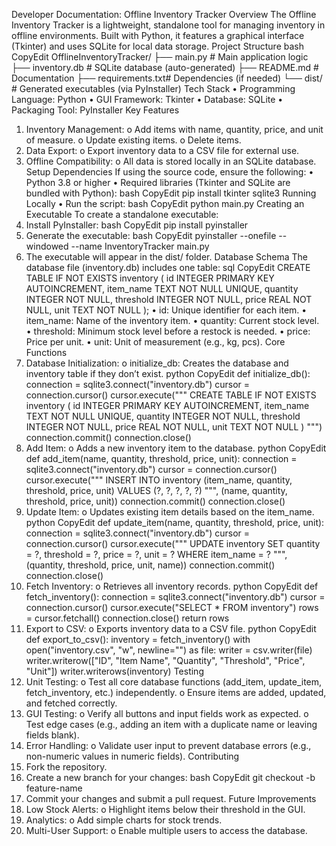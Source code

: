 Developer Documentation: Offline Inventory Tracker
Overview
The Offline Inventory Tracker is a lightweight, standalone tool for managing inventory in
offline environments. Built with Python, it features a graphical interface (Tkinter) and uses
SQLite for local data storage.
Project Structure
bash
CopyEdit
OfflineInventoryTracker/
├── main.py # Main application logic ├── inventory.db # SQLite database (auto-generated)
├── README.md # Documentation
├── requirements.txt# Dependencies (if needed) └── dist/ # Generated executables (via PyInstaller)
Tech Stack
• Programming Language: Python
• GUI Framework: Tkinter
• Database: SQLite
• Packaging Tool: PyInstaller
Key Features
1. Inventory Management:
o Add items with name, quantity, price, and unit of measure.
o Update existing items.
o Delete items.
2. Data Export:
o Export inventory data to a CSV file for external use.
3. Offline Compatibility:
o All data is stored locally in an SQLite database.
Setup
Dependencies
If using the source code, ensure the following:
• Python 3.8 or higher
• Required libraries (Tkinter and SQLite are bundled with Python):
bash
CopyEdit
pip install tkinter sqlite3
Running Locally
• Run the script:
bash
CopyEdit
python main.py
Creating an Executable
To create a standalone executable:
1. Install PyInstaller:
bash
CopyEdit
pip install pyinstaller
2. Generate the executable:
bash
CopyEdit
pyinstaller --onefile --windowed --name InventoryTracker main.py
3. The executable will appear in the dist/ folder.
Database Schema
The database file (inventory.db) includes one table:
sql
CopyEdit
CREATE TABLE IF NOT EXISTS inventory (
id INTEGER PRIMARY KEY AUTOINCREMENT,
item_name TEXT NOT NULL UNIQUE,
quantity INTEGER NOT NULL,
threshold INTEGER NOT NULL,
price REAL NOT NULL,
unit TEXT NOT NULL
);
• id: Unique identifier for each item.
• item_name: Name of the inventory item.
• quantity: Current stock level.
• threshold: Minimum stock level before a restock is needed.
• price: Price per unit.
• unit: Unit of measurement (e.g., kg, pcs).
Core Functions
1. Database Initialization:
o initialize_db: Creates the database and inventory table if they don’t exist.
python
CopyEdit
def initialize_db():
connection = sqlite3.connect("inventory.db")
cursor = connection.cursor()
cursor.execute("""
CREATE TABLE IF NOT EXISTS inventory (
id INTEGER PRIMARY KEY AUTOINCREMENT,
item_name TEXT NOT NULL UNIQUE,
quantity INTEGER NOT NULL,
threshold INTEGER NOT NULL,
price REAL NOT NULL,
unit TEXT NOT NULL
)
""")
connection.commit()
connection.close()
2. Add Item:
o Adds a new inventory item to the database.
python
CopyEdit
def add_item(name, quantity, threshold, price, unit):
connection = sqlite3.connect("inventory.db")
cursor = connection.cursor()
cursor.execute("""
INSERT INTO inventory (item_name, quantity, threshold, price,
unit)
VALUES (?, ?, ?, ?, ?)
""", (name, quantity, threshold, price, unit))
connection.commit()
connection.close()
3. Update Item:
o Updates existing item details based on the item_name.
python
CopyEdit
def update_item(name, quantity, threshold, price, unit):
connection = sqlite3.connect("inventory.db")
cursor = connection.cursor()
cursor.execute("""
UPDATE inventory
SET quantity = ?, threshold = ?, price = ?, unit = ?
WHERE item_name = ?
""", (quantity, threshold, price, unit, name))
connection.commit()
connection.close()
4. Fetch Inventory:
o Retrieves all inventory records.
python
CopyEdit
def fetch_inventory():
connection = sqlite3.connect("inventory.db")
cursor = connection.cursor()
cursor.execute("SELECT * FROM inventory")
rows = cursor.fetchall()
connection.close()
return rows
5. Export to CSV:
o Exports inventory data to a CSV file.
python
CopyEdit
def export_to_csv():
inventory = fetch_inventory()
with open("inventory.csv", "w", newline="") as file:
writer = csv.writer(file)
writer.writerow(["ID", "Item Name", "Quantity", "Threshold",
"Price", "Unit"])
writer.writerows(inventory)
Testing
1. Unit Testing:
o Test all core database functions (add_item, update_item, fetch_inventory,
etc.) independently.
o Ensure items are added, updated, and fetched correctly.
2. GUI Testing:
o Verify all buttons and input fields work as expected.
o Test edge cases (e.g., adding an item with a duplicate name or leaving fields
blank).
3. Error Handling:
o Validate user input to prevent database errors (e.g., non-numeric values in
numeric fields).
Contributing
1. Fork the repository.
2. Create a new branch for your changes:
bash
CopyEdit
git checkout -b feature-name
3. Commit your changes and submit a pull request.
Future Improvements
1. Low Stock Alerts:
o Highlight items below their threshold in the GUI.
2. Analytics:
o Add simple charts for stock trends.
3. Multi-User Support:
o Enable multiple users to access the database.